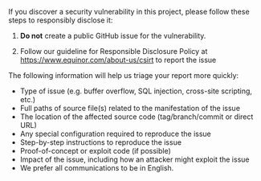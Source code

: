 If you discover a security vulnerability in this project, please follow these steps to responsibly disclose it:

1. **Do not** create a public GitHub issue for the vulnerability.

2. Follow our guideline for Responsible Disclosure Policy at https://www.equinor.com/about-us/csirt to report the issue

The following information will help us triage your report more quickly:

- Type of issue (e.g. buffer overflow, SQL injection, cross-site scripting, etc.)
- Full paths of source file(s) related to the manifestation of the issue
- The location of the affected source code (tag/branch/commit or direct URL)
- Any special configuration required to reproduce the issue
- Step-by-step instructions to reproduce the issue
- Proof-of-concept or exploit code (if possible)
- Impact of the issue, including how an attacker might exploit the issue
- We prefer all communications to be in English.
